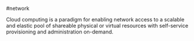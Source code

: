 #network 

Cloud computing is a paradigm for enabling network access to a scalable and elastic pool of shareable physical or virtual resources with self-service provisioning and administration on-demand.